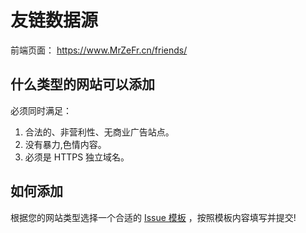# 友链数据源

前端页面： https://www.MrZeFr.cn/friends/

## 什么类型的网站可以添加

必须同时满足：

1. 合法的、非营利性、无商业广告站点。
2. 没有暴力,色情内容。
3. 必须是 HTTPS 独立域名。

## 如何添加

根据您的网站类型选择一个合适的 [Issue 模板](https://github.com/SYSTEMWindows11/Blog-friends/issues/new/choose) ，按照模板内容填写并提交!
